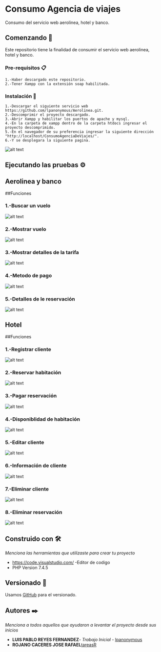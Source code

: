 # Consumo Agencia de viajes
Consumo del servicio web aerolinea, hotel y banco.

## Comenzando 🚀
Este repositorio tiene la finalidad de consumir el servicio web aerolinea, hotel y banco.

### Pre-requisitos 📋
```
1.-Haber descargado este repositorio.
2.-Tener Xampp con la extensión soap habilitada.
```

### Instalación 🔧
```
1.-Descargar el siguiente servicio web https://github.com/lpanonymous/Aerolinea.git.
2.-Descomprimir el proyecto descargado.
3.-Abrir Xampp y habilitar los puertos de apache y mysql.
4.-En la carpeta de xampp dentro de la carpeta htdocs ingresar el proyecto descomprimido.
5.-En el navegador de su preferencia ingresar la siguiente dirección "http://localhost/ConsumoAgenciaDeViajes/".
6.-Y se desplegara la siguiente pagina.
```
![alt text](https://github.com/lpanonymous/ConsumoAgenciaDeViajes/blob/master/resources/images/index.JPG)

## Ejecutando las pruebas ⚙️
## Aerolinea y banco
##Funciones
### 1.-Buscar un vuelo
![alt text](https://github.com/lpanonymous/ConsumoAgenciaDeViajes/blob/master/resources/images/buscarvuelo.JPG)
### 2.-Mostrar vuelo
![alt text](https://github.com/lpanonymous/ConsumoAgenciaDeViajes/blob/master/resources/images/mostrarvuelo.JPG)
### 3.-Mostrar detalles de la tarifa
![alt text](https://github.com/lpanonymous/ConsumoAgenciaDeViajes/blob/master/resources/images/detallestarifa.JPG)
### 4.-Metodo de pago
![alt text](https://github.com/lpanonymous/ConsumoAgenciaDeViajes/blob/master/resources/images/metodopago.JPG)
### 5.-Detalles de le reservación
![alt text](https://github.com/lpanonymous/ConsumoAgenciaDeViajes/blob/master/resources/images/detallesreservacion.JPG)

## Hotel
##Funciones
### 1.-Registrar cliente
![alt text](https://github.com/lpanonymous/ConsumoAgenciaDeViajes/blob/master/resources/images/registrarcliente.JPG)
### 2.-Reservar habitación
![alt text](https://github.com/lpanonymous/ConsumoAgenciaDeViajes/blob/master/resources/images/reservarhabitacion.JPG)

### 3.-Pagar reservación
![alt text](https://github.com/lpanonymous/ConsumoAgenciaDeViajes/blob/master/resources/images/pagarreservacion.JPG)

### 4.-Disponiblidad de habitación
![alt text](https://github.com/lpanonymous/ConsumoAgenciaDeViajes/blob/master/resources/images/disponibilidadhabitacion.JPG)

### 5.-Editar cliente
![alt text](https://github.com/lpanonymous/ConsumoAgenciaDeViajes/blob/master/resources/images/editarcliente.JPG)

### 6.-Información de cliente
![alt text](https://github.com/lpanonymous/ConsumoAgenciaDeViajes/blob/master/resources/images/informacioncliente.JPG)

### 7.-Eliminar cliente
![alt text](https://github.com/lpanonymous/ConsumoAgenciaDeViajes/blob/master/resources/images/eliminarcliente.JPG)

### 8.-Eliminar reservación
![alt text](https://github.com/lpanonymous/ConsumoAgenciaDeViajes/blob/master/resources/images/eliminarreservacion.JPG)

## Construido con 🛠️

_Menciona las herramientas que utilizaste para crear tu proyecto_

* https://code.visualstudio.com/ -Editor de codigo
* PHP Version 7.4.5

## Versionado 📌

Usamos [GitHub](https://github.com/lpanonymous/ConsumoAgenciaDeViajes.git) para el versionado.

## Autores ✒️

_Menciona a todos aquellos que ayudaron a levantar el proyecto desde sus inicios_

* **LUIS PABLO REYES FERNANDEZ**- *Trabajo Inicial* - [lpanonymous](https://github.com/lpanonymous/Aerolinea.git)
* **ROJANO CACERES JOSE RAFAEL**[tareasR](https://github.com/tareasR)
